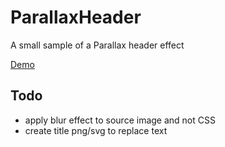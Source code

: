 # ParallaxHeader
A small sample of a Parallax  header effect

[Demo](http://penance316.github.io/ParallaxHeader/)

## Todo
* apply blur effect to source image and not CSS
* create title png/svg to replace text